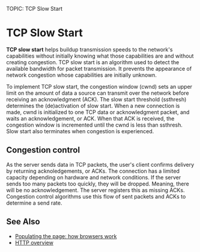 TOPIC: TCP Slow Start

# TCP Slow Start

**TCP slow start** helps buildup transmission speeds to the network's capabilities without initially
knowing what those capabilities are and without creating congestion. TCP slow start is an algorithm
used to detect the available bandwidth for packet transmission. It prevents the appearance of
network congestion whose capabilities are initially unknown.

To implement TCP slow start, the congestion window (cwnd) sets an upper limit on the amount of data
a source can transmit over the network before receiving an acknowledgment (ACK). The slow start
threshold (ssthresh) determines the (de)activation of slow start. When a new connection is made,
cwnd is initialized to one TCP data or acknowledgment packet, and waits an acknowledgement, or ACK.
When that ACK is received, the congestion window is incremented until the cwnd is less than ssthresh.
Slow start also terminates when congestion is experienced.

## Congestion control

As the server sends data in TCP packets, the user's client confirms delivery by returning acknoledgements,
or ACKs. The connection has a limited capacity depending on hardware and network conditions.
If the server sends too many packets too quickly, they will be dropped. Meaning,
there will be no acknowledgement. The server registers this as missing ACKs.
Congestion control algorithms use this flow of sent packets and ACKs to determine a send rate.

## See Also

- [Populating the page: how browsers work](https://wiki.developer.mozilla.org/en-US/docs/Web/Performance/Populating_the_page:_how_browsers_work)
- [HTTP overview](https://wiki.developer.mozilla.org/en-US/docs/Web/HTTP/Overview)
